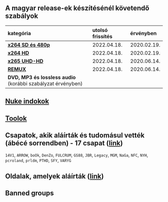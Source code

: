 ## A magyar release-ek készítésénél követendő szabályok
| kategória                                                     | utolsó frissítés | érvényben         |
| :-                                                            | :-               | :-                |
| [**x264 SD és 480p**](/series-and-movies-x264-sd-and-480p.md) | 2022.04.18.      | 2020.02.19.       |
| [**x264 HD**](/series-and-movies-x264-hd.md)                  | 2022.04.18.      | 2020.02.19.       |
| [**x265 UHD-HD**](/series-and-movies-x265-hd-uhd.md)          | 2022.04.18.      | 2020.06.14.       |
| [**REMUX**](/series-and-movies-remux.md)                      | 2022.04.18.      | 2020.06.14.       |
| **DVD, MP3 és lossless audio** (korábbi szabályzat érvényben) |                  |                   |

## [Nuke indokok](/nuke-reasons.md)

## [Toolok](/files/tools.md)

## Csapatok, akik aláírták és tudomásul vették (ábécé sorrendben) - 17 csapat ([link](https://github.com/encoding-hun/rules-and-standards/issues/14))
`14V1`, `ARROW`, `boOk`, `DenZo`, `FULCRUM`, `GS88`, `JBR`, `Legacy`, `MGM`, `NaGa`, `NFC`, `NYH`, `pcroland`, `prldm`, `PTHD`, `SFY`, `VARYG`

## Oldalak, amelyek aláírták ([link](https://github.com/encoding-hun/rules-and-standards/issues/18))

## Banned groups
